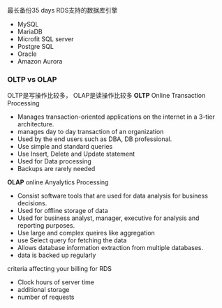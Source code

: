 
最长备份35 days
RDS支持的数据库引擎
- MySQL
- MariaDB
- Microfit SQL server
- Postgre SQL
- Oracle
- Amazon Aurora


### OLTP vs OLAP
OLTP是写操作比较多， OLAP是读操作比较多
**OLTP** Online Transaction Processing
-   Manages transaction-oriented applications on the internet in a 3-tier architecture.
-   manages day to day transaction of an organization
-   Used by the end users such as DBA, DB professional.
-   Use simple and standard queries
-   Use Insert, Delete and Update statement
-   Used for Data processing
-   Backups are rarely needed

**OLAP** online Anyalytics Processing
-   Consist software tools that are used for data analysis for business decisions.
-   Used for offline storage of data
-   Used for business analyst, manager, executive for analysis and reporting purposes.
-   Use large and complex queires like aggregation
-   use Select query for fetching the data
-   Allows database information extraction from multiple databases.
-   data is backed up regularly

criteria affecting your billing for RDS
-   Clock hours of server time
-   additional storage
-   number of requests